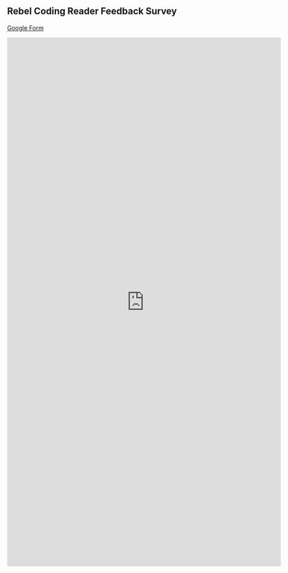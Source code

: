 ## Rebel Coding Reader Feedback Survey

[Google Form](https://docs.google.com/forms/d/e/1FAIpQLScDHojPy4EJ8_ZwYXD3TMgNTKqYsgh0jdAmOK5qLZM1nS44SA/viewform?usp=sf_link)

<iframe src="https://docs.google.com/forms/d/e/1FAIpQLScDHojPy4EJ8_ZwYXD3TMgNTKqYsgh0jdAmOK5qLZM1nS44SA/viewform?embedded=true" width="640" height="1233" frameborder="0" marginheight="0" marginwidth="0">Loading…</iframe>